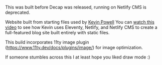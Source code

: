 This was built before Decap was released, running on Netlify CMS is deprecated. 

Website built from starting files used by [Kevin Powell](https://kevinpowell.co) 
You can [watch this video](https://youtu.be/4wD00RT6d-g) to see how Kevin uses Eleventy, Netlify, and Netlify CMS to create a full-featured blog site built entirely with static files.

This build incorporates 11ty image plugin (https://www.11ty.dev/docs/plugins/image/) for image optimization. 

If someone stumbles across this I at least hope you liked draw mode :)